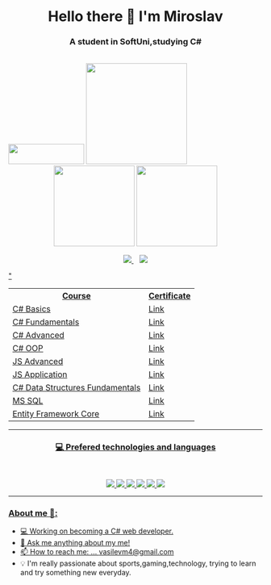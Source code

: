 <h1 align='center'>
  Hello there 👋 I'm Miroslav
</h1>

<h3 align='center'>
  A student in SoftUni,studying C#
</h3>

   <br text-align = 'center'>
<img width="150" height="40" src="https://visitor-badge.glitch.me/badge?page_id=mirakis97">
<img width="200"  src="https://media.giphy.com/media/xbLZjyMNQqEpTKjkSm/giphy.gif">
   </br>
  
   
<div align='center'>
  <img height="160em" src="https://github-readme-stats-eight-theta.vercel.app/api?username=mirakis97&show_icons=true&theme=react&include_all_commits=true&count_private=true "/>
  <img height="160em" src="https://github-readme-stats-eight-theta.vercel.app/api/top-langs/?username=mirakis97&layout=compact&langs_count=8&hide=java,r&theme=react "/>
</div>

<p align='center'>
  <a href="https://www.linkedin.com/in/miroslav-vasilev-51867b1b7/">
    <img src="https://img.shields.io/badge/linkedin-%230077B5.svg?&style=for-the-badge&logo=linkedin&logoColor=white" />
  </a>&nbsp;&nbsp;
  <a href="mailto:vasilevm4">
    <img src="https://img.shields.io/badge/Gmail-D14836?style=for-the-badge&logo=gmail&logoColor=white" />        
</p>
 
 <table align="center">
  <tr>
    <th>Course</th>
    <th>Certificate</th>
  </tr>
  <tr>
    <td>
      C# Basics
    </td>
    <td>
      <a href="https://softuni.bg/certificates/details/88182/31a97c1d">
        Link
      </a>
    </td>
  </tr>
  <tr>
    <td>  
      C# Fundamentals
    </td>"
    <td>
      <a href="https://softuni.bg/certificates/details/112569/20ff0d65">
        Link
      </a>
    </td>
  </tr>
  <tr>
    <td>
      C# Advanced
        </td>
    <td>
      <a href="https://softuni.bg/certificates/details/98193/17d4a4b7">
      Link
        </a>
    </td>
  </tr>
  <tr>
    <td>
      C# OOP
    </td>
        <td>
      <a href="https://softuni.bg/certificates/details/104344/428c1b11">
      Link
        </a>
    </td>
  </tr>
  <tr>
    <td>
      JS Advanced
    </td>
    <td>
      <a href="https://softuni.bg/certificates/details/110455/2fc8a2ed">
      Link
        </a>
    </td>
  </tr>
  <tr>
    <td>
      JS Application
    </td>
    <td>
      <a href="https://softuni.bg/certificates/details/110351/c11c5c49">
      Link
        </a>
    </td>
  </tr>
  <tr>
    <td>
      C# Data Structures Fundamentals
    </td>
    <td>
      <a href="https://softuni.bg/certificates/details/110035/10151c49">
        Link
      </a>
    </td>
  </tr>
  <tr>
    <td>
      MS SQL
    </td>
    <td>
      <a href="https://softuni.bg/certificates/details/113983/54ef09dc">
      Link
        </a>
    </td>
  </tr>
   <tr>
    <td>
      Entity Framework Core
    </td>
    <td>
      <a href="https://softuni.bg/certificates/details/119133/7bc21705">
      Link
        </a>
    </td>
  </tr>
  
</table>

---

<h3 align='center'>💻 Prefered technologies and languages</h3><br/>
<p align='center'>
  <img src="https://img.shields.io/badge/C Sharp-239120?style=for-the-badge&logo=c-sharp&logoColor=white">
  <img src="https://img.shields.io/badge/.NET-512BD4?style=for-the-badge&logo=.net&logoColor=white">
  <img src="https://img.shields.io/badge/Microsoft SQL Server-CC2927?style=for-the-badge&logo=microsoft-sql-server&logoColor=white">
  <img src="https://img.shields.io/badge/JavaScript-F7DF1E?style=for-the-badge&logo=javascript&logoColor=black">
  <img src="https://img.shields.io/badge/HTML5-E34F26?style=for-the-badge&logo=html5&logoColor=white">
  <img src="https://img.shields.io/badge/CSS3-1572B6?style=for-the-badge&logo=css3&logoColor=white">
</p>

---

<h3>About me 👻:</h3>

- 💻 Working on becoming a C# web developer.
- 💬 Ask me anything about my me!
- 📫 How to reach me: ... vasilevm4@gmail.com
- 💡 I'm really passionate about sports,gaming,technology, trying to learn and try something new everyday.
